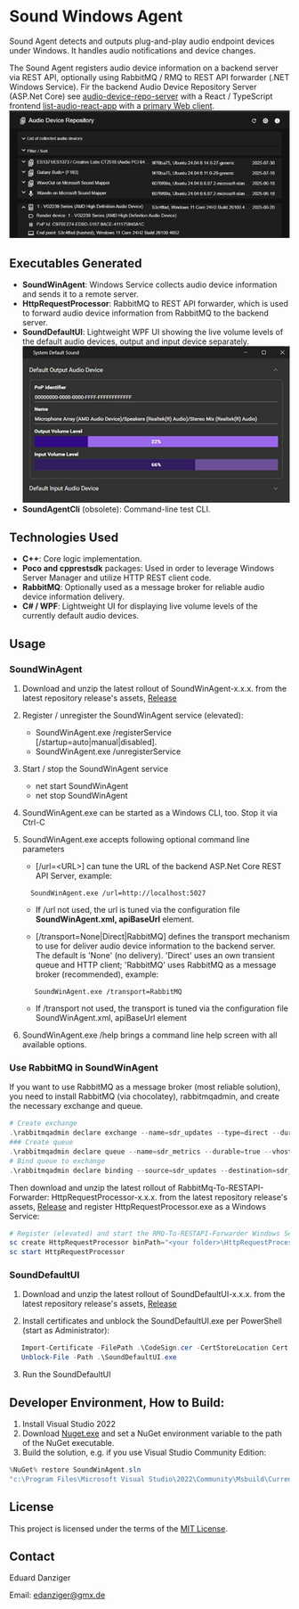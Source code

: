 # Sound Windows Agent

Sound Agent detects and outputs plug-and-play audio endpoint devices under Windows. It handles audio notifications and device changes.

The Sound Agent registers audio device information on a backend server via REST API, optionally using RabbitMQ / RMQ to REST API forwarder (.NET Windows Service).
Fir the backend Audio Device Repository Server (ASP.Net Core) see [audio-device-repo-server](https://github.com/eduarddanziger/audio-device-repo-server/)
with a React / TypeScript frontend [list-audio-react-app](https://github.com/eduarddanziger/list-audio-react-app/) with a [primary Web client](https://eduarddanziger.github.io/list-audio-react-app/).
  ![primaryWebClient screenshot](202509011555ReactRepoApp.jpg)

## Executables Generated

- **SoundWinAgent**: Windows Service collects audio device information and sends it to a remote server.
- **HttpRequestProcessor**: RabbitMQ to REST API forwarder, which is used to forward audio device information from RabbitMQ to the backend server.
- **SoundDefaultUI**: Lightweight WPF UI showing the live volume levels of the default audio devices, output and input device separately.
  ![SoundDefaultUI screenshot](202509011440SoundDefaultUI.jpg)
- **SoundAgentCli** (obsolete): Command-line test CLI.

## Technologies Used

- **C++**: Core logic implementation.
- **Poco and cpprestsdk** packages: Used in order to leverage Windows Server Manager and utilize HTTP REST client code.
- **RabbitMQ**: Optionally used as a message broker for reliable audio device information delivery.
- **C# / WPF**: Lightweight UI for displaying live volume levels of the currently default audio devices.

## Usage

### SoundWinAgent
1. Download and unzip the latest rollout of SoundWinAgent-x.x.x. from the latest repository release's assets, [Release](https://github.com/eduarddanziger/SoundWinAgent/releases/latest)
2. Register / unregister the SoundWinAgent service (elevated):
    - SoundWinAgent.exe /registerService [/startup=auto|manual|disabled]. 
    - SoundWinAgent.exe /unregisterService
3. Start / stop the SoundWinAgent service
    - net start SoundWinAgent
    - net stop SoundWinAgent
4. SoundWinAgent.exe can be started as a Windows CLI, too. Stop it via Ctrl-C
5. SoundWinAgent.exe accepts following optional command line parameters
    - [/url=\<URL\>] can tune the URL of the backend ASP.Net Core REST API Server, example:
    ```
      SoundWinAgent.exe /url=http://localhost:5027
    ```
      - If /url not used, the url is tuned via the configuration file **SoundWinAgent.xml, apiBaseUrl** element.

    - [/transport=None|Direct|RabbitMQ] defines the transport mechanism to use for deliver
      audio device information to the backend server. The default is 'None' (no delivery).
      'Direct' uses an own transient queue and HTTP client; 'RabbitMQ' uses RabbitMQ as a message broker (recommended), example:
    ```
       SoundWinAgent.exe /transport=RabbitMQ
    ```
      - If /transport not used, the transport is tuned via the configuration file SoundWinAgent.xml, apiBaseUrl element

6. SoundWinAgent.exe /help brings a command line help screen with all available options.

### Use RabbitMQ in SoundWinAgent
If you want to use RabbitMQ as a message broker (most reliable solution),
you need to install RabbitMQ (via chocolatey), rabbitmqadmin, and create the necessary exchange and queue.

```powershell
# Create exchange
.\rabbitmqadmin declare exchange --name=sdr_updates --type=direct --durable=true --vhost=/
### Create queue
.\rabbitmqadmin declare queue --name=sdr_metrics --durable=true --vhost=/
# Bind queue to exchange
.\rabbitmqadmin declare binding --source=sdr_updates --destination=sdr_metrics --destination-type=queue --routing-key=metrics-capture --vhost=/
```

Then download and unzip the latest rollout of RabbitMq-To-RESTAPI-Forwarder: HttpRequestProcessor-x.x.x. from the latest repository release's assets, [Release](https://github.com/eduarddanziger/SoundWinAgent/releases/latest) and register HttpRequestProcessor.exe as a Windows Service:

```powershell
# Register (elevated) and start the RMQ-To-RESTAPI-Forwarder Windows Service
sc create HttpRequestProcessor binPath="<your folder>\HttpRequestProcessor.exe" start=auto
sc start HttpRequestProcessor
```

### SoundDefaultUI
1. Download and unzip the latest rollout of SoundDefaultUI-x.x.x. from the latest repository
release's assets, [Release](https://github.com/eduarddanziger/SoundWinAgent/releases/latest)

2. Install certificates and unblock the SoundDefaultUI.exe per PowerShell (start as Administrator):

```powershell
   Import-Certificate -FilePath .\CodeSign.cer -CertStoreLocation Cert:\LocalMachine\Root
   Unblock-File -Path .\SoundDefaultUI.exe
```
3. Run the SoundDefaultUI

## Developer Environment, How to Build:

1. Install Visual Studio 2022
2. Download [Nuget.exe](https://dist.nuget.org/win-x86-commandline/latest/nuget.exe) and set a NuGet environment variable to the path of the NuGet executable.
3. Build the solution, e.g. if you use Visual Studio Community Edition:
```powershell
%NuGet% restore SoundWinAgent.sln
"c:\Program Files\Microsoft Visual Studio\2022\Community\Msbuild\Current\Bin\MSBuild.exe" SoundWinAgent.sln /p:Configuration=Release /target:Rebuild -restore
```

## License

This project is licensed under the terms of the [MIT License](LICENSE).

## Contact

Eduard Danziger

Email: [edanziger@gmx.de](mailto:edanziger@gmx.de)
